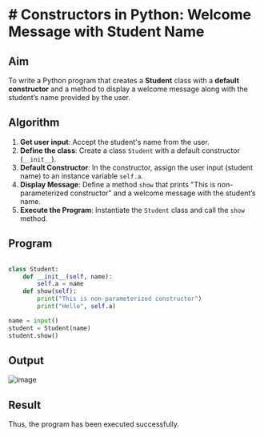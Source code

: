 # # Constructors in Python: Welcome Message with Student Name

##  Aim
To write a Python program that creates a **Student** class with a **default constructor** and a method to display a welcome message along with the student’s name provided by the user.

##  Algorithm
1. **Get user input**: Accept the student's name from the user.
2. **Define the class**: Create a class `Student` with a default constructor (`__init__`).
3. **Default Constructor**: In the constructor, assign the user input (student name) to an instance variable `self.a`.
4. **Display Message**: Define a method `show` that prints "This is non-parameterized constructor" and a welcome message with the student’s name.
5. **Execute the Program**: Instantiate the `Student` class and call the `show` method.

##  Program

``` python

class Student:
    def __init__(self, name):
        self.a = name
    def show(self):
        print("This is non-parameterized constructor")
        print("Hello", self.a)

name = input()
student = Student(name)
student.show()

```


## Output

![image](https://github.com/user-attachments/assets/b13ec2b8-a071-4b44-8b0e-5882a0511d56)

## Result

Thus, the program has been executed successfully.
